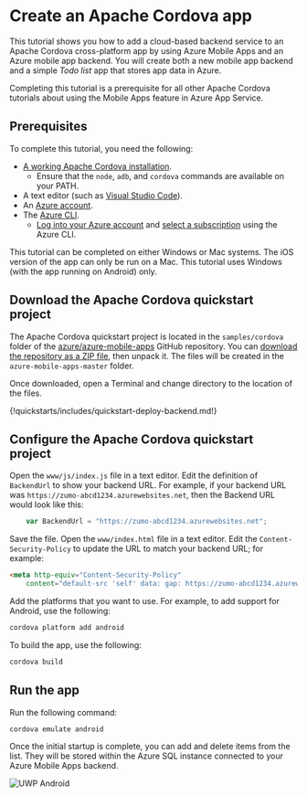 # Create an Apache Cordova app

This tutorial shows you how to add a cloud-based backend service to an Apache Cordova cross-platform app by using Azure Mobile Apps and an Azure mobile app backend.  You will create both a new mobile app backend and a simple *Todo list* app that stores app data in Azure.

Completing this tutorial is a prerequisite for all other Apache Cordova tutorials about using the Mobile Apps feature in Azure App Service.

## Prerequisites

To complete this tutorial, you need the following:

* [A working Apache Cordova installation](https://cordova.apache.org/docs/en/latest/).
    * Ensure that the `node`, `adb`, and `cordova` commands are available on your PATH.
* A text editor (such as [Visual Studio Code](https://visualstudio.com/code)).
* An [Azure account](https://azure.microsoft.com/pricing/free-trial).
* The [Azure CLI](https://docs.microsoft.com/cli/azure/install-azure-cli).
    * [Log into your Azure account](https://docs.microsoft.com/cli/azure/authenticate-azure-cli) and [select a subscription](https://docs.microsoft.com/cli/azure/manage-azure-subscriptions-azure-cli) using the Azure CLI.

This tutorial can be completed on either Windows or Mac systems.  The iOS version of the app can only be run on a Mac.  This tutorial uses Windows (with the app running on Android) only.

## Download the Apache Cordova quickstart project

The Apache Cordova quickstart project is located in the `samples/cordova` folder of the [azure/azure-mobile-apps](https://github.com/azure/azure-mobile-apps) GitHub repository.  You can [download the repository as a ZIP file](https://github.com/Azure/azure-mobile-apps/archive/master.zip), then unpack it.  The files will be created in the `azure-mobile-apps-master` folder.

Once downloaded, open a Terminal and change directory to the location of the files.

{!quickstarts/includes/quickstart-deploy-backend.md!}

## Configure the Apache Cordova quickstart project

Open the `www/js/index.js` file in a text editor.  Edit the definition of `BackendUrl` to show your backend URL.  For example, if your backend URL was `https://zumo-abcd1234.azurewebsites.net`, then the Backend URL would look like this:

``` javascript linenums="4"
    var BackendUrl = "https://zumo-abcd1234.azurewebsites.net";
```

Save the file.  Open the `www/index.html` file in a text editor.  Edit the `Content-Security-Policy` to update the URL to match your backend URL; for example:

``` html linenums="5"
<meta http-equiv="Content-Security-Policy" 
    content="default-src 'self' data: gap: https://zumo-abcd1234.azurewebsites.net; style-src 'self'; media-src *;">
```

Add the platforms that you want to use.  For example, to add support for Android, use the following:

``` bash
cordova platform add android
```

To build the app, use the following:

``` bash
cordova build
```

## Run the app

Run the following command:

``` bash
cordova emulate android
```

Once the initial startup is complete, you can add and delete items from the list.  They will be stored within the Azure SQL instance connected to your Azure Mobile Apps backend.

![UWP Android](./media/cordova-startup.png)


